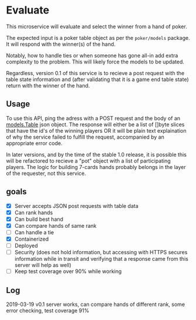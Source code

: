 # Evaluate
This microservice will evaluate and select the winner from a hand of poker.

The expected input is a poker table object as per the `poker/models` package. It will respond with the winner(s) of the hand.

Notably, how to handle ties or when someone has gone all-in add extra complexity to the problem. This will likely force the models to be updated.

Regardless, version 0.1 of this service is to recieve a post request with the table state information and (after validating that it is a game end table state) return with the winner of the hand.

## Usage
To use this API, ping the adress with a POST request and the body of an
[models.Table](https://github.com/wtnerb/poker-models/blob/master/table.go) json object. The response will either be a list of 
[]byte slices that have the id's of the winning players OR it will be
plain text explaination of why the service failed to fulfill the request,
accompanied by an appropriate error code.

In later versions, and by the time of the stable 1.0 release, it is possible this will be refactored to recieve a "pot" object with a list of participating players. The logic for building 7-cards hands probably belongs in the layer of the requester, not this service.

## goals
- [x] Server accepts JSON post requests with table data
- [x] Can rank hands
- [x] Can build best hand
- [x] Can compare hands of same rank
- [ ] Can handle a tie
- [x] Containerized
- [ ] Deployed
- [ ] Security (does not hold information, but accessing with HTTPS secures information while in transit and verifying that a response came from this server will help as well)
- [ ] Keep test coverage over 90% while working

## Log
2019-03-19 v0.1 server works, can compare hands of different rank, some error checking, test coverage 91%  
<!-- 2019-03-25 v0.2 can now evaluate all types of hands against all other types of hands, test coverage 90.5% -->